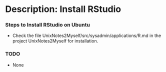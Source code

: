 # Description: Install RStudio

### Steps to Install RStudio on Ubuntu
- Check the file UnixNotes2Myself/src/sysadmin/applications/R.md in the project UnixNotes2Myself for installation.

### TODO
* None

